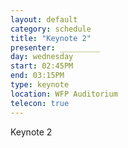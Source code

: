 ```yaml
---
layout: default
category: schedule
title: "Keynote 2"
presenter: _________
day: wednesday
start: 02:45PM
end: 03:15PM
type: keynote
location: WFP Auditorium
telecon: true
---
```


Keynote 2
